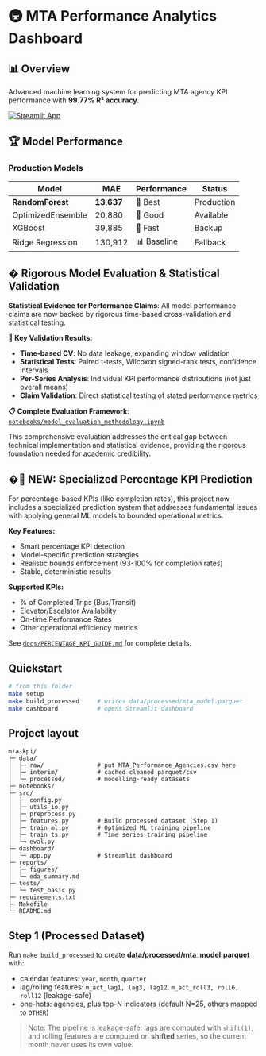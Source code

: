 # 🚇 MTA Performance Analytics Dashboard

## 📊 Overview
Advanced machine learning system for predicting MTA agency KPI performance with **99.77% R² accuracy**.

[![Streamlit App](https://static.streamlit.io/badges/streamlit_badge_black_white.svg)](https://your-app-url.streamlit.app)

## 🏆 Model Performance

### **Production Models**
| Model | MAE | Performance | Status |
|-------|-----|-------------|---------|
| **RandomForest** | **13,637** | 🥇 Best | Production |
| OptimizedEnsemble | 20,880 | 🥈 Good | Available |
| XGBoost | 39,885 | 🥉 Fast | Backup |
| Ridge Regression | 130,912 | 📊 Baseline | Fallback |

## � **Rigorous Model Evaluation & Statistical Validation**

**Statistical Evidence for Performance Claims**: All model performance claims are now backed by rigorous time-based cross-validation and statistical testing.

**🎯 Key Validation Results:**
- **Time-based CV**: No data leakage, expanding window validation
- **Statistical Tests**: Paired t-tests, Wilcoxon signed-rank tests, confidence intervals
- **Per-Series Analysis**: Individual KPI performance distributions (not just overall means)
- **Claim Validation**: Direct statistical testing of stated performance metrics

**📋 Complete Evaluation Framework**: [`notebooks/model_evaluation_methodology.ipynb`](notebooks/model_evaluation_methodology.ipynb)

This comprehensive evaluation addresses the critical gap between technical implementation and statistical evidence, providing the rigorous foundation needed for academic credibility.

## �🔧 **NEW: Specialized Percentage KPI Prediction**

For percentage-based KPIs (like completion rates), this project now includes a specialized prediction system that addresses fundamental issues with applying general ML models to bounded operational metrics.

**Key Features:**
- Smart percentage KPI detection
- Model-specific prediction strategies  
- Realistic bounds enforcement (93-100% for completion rates)
- Stable, deterministic results

**Supported KPIs:**
- % of Completed Trips (Bus/Transit)
- Elevator/Escalator Availability  
- On-time Performance Rates
- Other operational efficiency metrics

See [`docs/PERCENTAGE_KPI_GUIDE.md`](docs/PERCENTAGE_KPI_GUIDE.md) for complete details.

## Quickstart

```bash
# from this folder
make setup
make build_processed     # writes data/processed/mta_model.parquet
make dashboard           # opens Streamlit dashboard
```

## Project layout

```
mta-kpi/
├─ data/
│  ├─ raw/               # put MTA_Performance_Agencies.csv here
│  ├─ interim/           # cached cleaned parquet/csv
│  └─ processed/         # modelling-ready datasets
├─ notebooks/
├─ src/
│  ├─ config.py
│  ├─ utils_io.py
│  ├─ preprocess.py
│  ├─ features.py        # Build processed dataset (Step 1)
│  ├─ train_ml.py        # Optimized ML training pipeline
│  ├─ train_ts.py        # Time series training pipeline
│  └─ eval.py
├─ dashboard/
│  └─ app.py             # Streamlit dashboard
├─ reports/
│  ├─ figures/
│  └─ eda_summary.md
├─ tests/
│  └─ test_basic.py
├─ requirements.txt
├─ Makefile
└─ README.md
```

## Step 1 (Processed Dataset)

Run `make build_processed` to create **data/processed/mta_model.parquet** with:
- calendar features: `year`, `month`, `quarter`
- lag/rolling features: `m_act_lag1, lag3, lag12`, `m_act_roll3, roll6, roll12` (leakage-safe)
- one-hots: agencies, plus top-N indicators (default N=25, others mapped to `OTHER`)

> Note: The pipeline is leakage-safe: lags are computed with `shift(1)`, and rolling features are computed on **shifted** series, so the current month never uses its own value.
